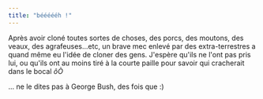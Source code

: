 ```yaml
---
title: "béééééh !"
---
```


Après avoir cloné toutes sortes de choses, des porcs, des moutons, des veaux,
des agrafeuses...etc, un brave mec enlevé par des extra-terrestres a quand
même eu l'idée de cloner des gens. J'espère qu'ils ne l'ont pas pris lui, ou
qu'ils ont au moins tiré à la courte paille pour savoir qui cracherait dans le
bocal _ôÒ_

... ne le dites pas à George Bush, des fois que :)

